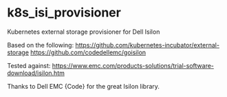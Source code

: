 # k8s_isi_provisioner
Kubernetes external storage provisioner for Dell Isilon

Based on the following:
https://github.com/kubernetes-incubator/external-storage
https://github.com/codedellemc/goisilon


Tested against: 
https://www.emc.com/products-solutions/trial-software-download/isilon.htm

Thanks to Dell EMC {Code} for the great Isilon library.